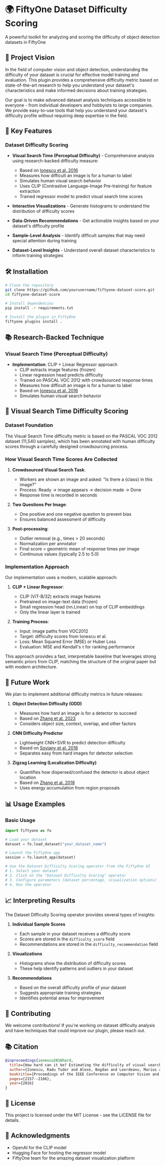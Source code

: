 # 🌍 FiftyOne Dataset Difficulty Scoring
A powerful toolkit for analyzing and scoring the difficulty of object detection datasets in FiftyOne

## 🎯 Project Vision

In the field of computer vision and object detection, understanding the difficulty of your dataset is crucial for effective model training and evaluation. This plugin provides a comprehensive difficulty metric based on state-of-the-art research to help you understand your dataset's characteristics and make informed decisions about training strategies.

Our goal is to make advanced dataset analysis techniques accessible to everyone - from individual developers and hobbyists to large companies. We provide easy-to-use tools that help you understand your dataset's difficulty profile without requiring deep expertise in the field.

## 🚀 Key Features

### Dataset Difficulty Scoring

- **Visual Search Time (Perceptual Difficulty)** - Comprehensive analysis using research-backed difficulty measure:
  - Based on [Ionescu et al. 2016](https://arxiv.org/pdf/1705.08280)
  - Measures how difficult an image is for a human to label
  - Simulates human visual search behavior
  - Uses CLIP (Contrastive Language-Image Pre-training) for feature extraction
  - Trained regressor model to predict visual search time scores

- **Interactive Visualizations** - Generate histograms to understand the distribution of difficulty scores
- **Data-Driven Recommendations** - Get actionable insights based on your dataset's difficulty profile
- **Sample-Level Analysis** - Identify difficult samples that may need special attention during training
- **Dataset-Level Insights** - Understand overall dataset characteristics to inform training strategies

## 🛠️ Installation

```bash
# Clone the repository
git clone https://github.com/yourusername/fiftyone-dataset-score.git
cd fiftyone-dataset-score

# Install dependencies
pip install -r requirements.txt

# Install the plugin in FiftyOne
fiftyone plugins install .
```

## 📚 Research-Backed Technique

### Visual Search Time (Perceptual Difficulty)
- **Implementation**: CLIP + Linear Regressor approach
   - CLIP extracts image features (frozen)
   - Linear regression head predicts difficulty
   - Trained on PASCAL VOC 2012 with crowdsourced response times
   - Measures how difficult an image is for a human to label
   - Based on [Ionescu et al. 2016](https://arxiv.org/pdf/1705.08280)
   - Simulates human visual search behavior

## 🧠 Visual Search Time Difficulty Scoring

### Dataset Foundation
The Visual Search Time difficulty metric is based on the PASCAL VOC 2012 dataset (11,540 samples), which has been annotated with human difficulty scores through a carefully designed crowdsourcing process.

### How Visual Search Time Scores Are Collected
1. **Crowdsourced Visual Search Task**:
   - Workers are shown an image and asked: "Is there a {class} in this image?"
   - Process: Ready → image appears → decision made → Done
   - Response time is recorded in seconds

2. **Two Questions Per Image**:
   - One positive and one negative question to prevent bias
   - Ensures balanced assessment of difficulty

3. **Post-processing**:
   - Outlier removal (e.g., times > 20 seconds)
   - Normalization per annotator
   - Final score = geometric mean of response times per image
   - Continuous values (typically 2.5 to 5.0)

### Implementation Approach
Our implementation uses a modern, scalable approach:

1. **CLIP + Linear Regressor**:
   - CLIP (ViT-B/32) extracts image features
   - Pretrained on image-text data (frozen)
   - Small regression head (nn.Linear) on top of CLIP embeddings
   - Only the linear layer is trained

2. **Training Process**:
   - Input: image paths from VOC2012
   - Target: difficulty scores from Ionescu et al.
   - Loss: Mean Squared Error (MSE) or Huber Loss
   - Evaluation: MSE and Kendall's τ for ranking performance

This approach provides a fast, interpretable baseline that leverages strong semantic priors from CLIP, matching the structure of the original paper but with modern architecture.


## 🔮 Future Work
We plan to implement additional difficulty metrics in future releases:

1. **Object Detection Difficulty (ODD)**
   - Measures how hard an image is for a detector to succeed
   - Based on [Zhang et al. 2023](https://arxiv.org/pdf/2308.11327)
   - Considers object size, context, overlap, and other factors

2. **CNN Difficulty Predictor**
   - Lightweight CNN+SVR to predict detection difficulty
   - Based on [Soviany et al. 2018](https://arxiv.org/pdf/1803.08707)
   - Separates easy from hard images for detector selection

3. **Zigzag Learning (Localization Difficulty)**
   - Quantifies how dispersed/confused the detector is about object location
   - Based on [Zhang et al. 2018](https://arxiv.org/pdf/1804.09466)
   - Uses energy accumulation from region proposals

## 📊 Usage Examples

### Basic Usage

```python
import fiftyone as fo

# Load your dataset
dataset = fo.load_dataset("your_dataset_name")

# Launch the FiftyOne app
session = fo.launch_app(dataset)

# Use the Dataset Difficulty Scoring operator from the FiftyOne UI
# 1. Select your dataset
# 2. Click on the "Dataset Difficulty Scoring" operator
# 3. Configure parameters (dataset percentage, visualization options)
# 4. Run the operator
```

## 📈 Interpreting Results

The Dataset Difficulty Scoring operator provides several types of insights:

1. **Individual Sample Scores**
   - Each sample in your dataset receives a difficulty score
   - Scores are stored in the `difficulty_score` field
   - Recommendations are stored in the `difficulty_recommendation` field

2. **Visualizations**
   - Histograms show the distribution of difficulty scores
   - These help identify patterns and outliers in your dataset

3. **Recommendations**
   - Based on the overall difficulty profile of your dataset
   - Suggests appropriate training strategies
   - Identifies potential areas for improvement

## 🤝 Contributing

We welcome contributions! If you're working on dataset difficulty analysis and have techniques that could improve our plugin, please reach out.

## 📚 Citation

```bibtex
@inproceedings{ionescu2016hard,
  title={How hard can it be? Estimating the difficulty of visual search in an image},
  author={Ionescu, Radu Tudor and Alexe, Bogdan and Leordeanu, Marius and Popescu, Marius and Papadopoulos, Dimitrios and Ferrari, Vittorio},
  booktitle={Proceedings of the IEEE Conference on Computer Vision and Pattern Recognition},
  pages={2157--2166},
  year={2016}
}
```

## 📝 License

This project is licensed under the MIT License - see the LICENSE file for details.

## 🙏 Acknowledgments

- OpenAI for the CLIP model
- Hugging Face for hosting the regressor model
- FiftyOne team for the amazing dataset visualization platform 
